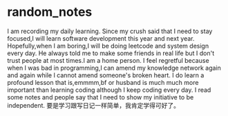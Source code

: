 # random_notes
I am recording my daily learning. 
Since my crush said that I need to stay focused,I will learn software development this year and next year.
Hopefully,when I am boring,I will be doing leetcode and system design every day.
He always told me to make some friends in real life but I don't trust people at most times.I am a home person.
I feel regretful because when I was bad in programming,I can amend my knowledge network again and again while I cannot
amend someone's broken heart.
I do learn a profound lesson that is,emmmm,bf or husband is much much more important than learning coding although I keep coding every day.
I read some notes and people say that I need to show my initiative to be independent.
要是学习跟写日记一样简单，我肯定学得可好了。

